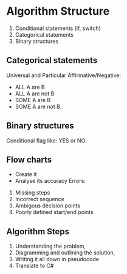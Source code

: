 # Algorithm Structure

1. Conditional statements (if, switch)
2. Categorical statements
3. Binary structures

## Categorical statements
Universal and Particular Affirmative/Negative:
- ALL A are B
- ALL A are not B
- SOME A are B
- SOME A are not B.

## Binary structures
Conditional flag like: YES or NO.

## Flow charts
- Create it 
- Analyse its accuracy 
Errors:
1. Missing steps
2. Incorrect sequence
3. Ambigous decision points
4. Poorly defined start/end points

## Algorithm Steps
1. Understanding the problem,
2. Diagramming and outlining the solution,
3. Writing it all down in pseudocode
4. Translate to C#
